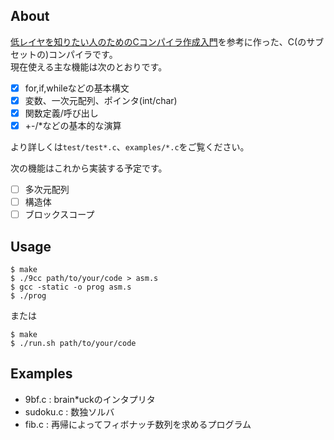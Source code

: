 ## About
[低レイヤを知りたい人のためのCコンパイラ作成入門](https://www.sigbus.info/compilerbook)を参考に作った、C(のサブセットの)コンパイラです。  
現在使える主な機能は次のとおりです。  
- [x] for,if,whileなどの基本構文  
- [x] 変数、一次元配列、ポインタ(int/char)  
- [x] 関数定義/呼び出し  
- [x] +-/\*などの基本的な演算  

より詳しくは`test/test*.c`、`examples/*.c`をご覧ください。  

次の機能はこれから実装する予定です。  
- [ ] 多次元配列  
- [ ] 構造体  
- [ ] ブロックスコープ  

## Usage
    $ make
    $ ./9cc path/to/your/code > asm.s
    $ gcc -static -o prog asm.s
    $ ./prog
または  

    $ make  
    $ ./run.sh path/to/your/code

## Examples
- 9bf.c : brain*uckのインタプリタ
- sudoku.c : 数独ソルバ
- fib.c : 再帰によってフィボナッチ数列を求めるプログラム

